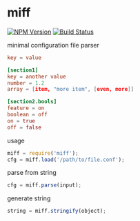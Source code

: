 # miff

[![NPM Version][npm-image]][npm-url]
[![Build Status][travis-image]][travis-url]

minimal configuration file parser

```conf
key = value

[section1]
key = another value
number = 1.2
array = [item, "more item", [even, more]]

[section2.bools]
feature = on
boolean = off
on = true
off = false
```

usage

```javascript
miff = require('miff');
cfg = miff.load('/path/to/file.conf');
```

parse from string

```javascript
cfg = miff.parse(input);
```

generate string

```javascript
string = miff.stringify(object);
```

[npm-image]: https://img.shields.io/npm/v/miff.svg?style=flat
[npm-url]: https://npmjs.org/package/miff
[travis-image]: https://img.shields.io/travis/zweifisch/miff.svg?style=flat
[travis-url]: https://travis-ci.org/zweifisch/miff
